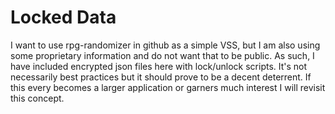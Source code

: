 # Locked Data

I want to use rpg-randomizer in github as a simple VSS, but I am also using some proprietary information and do not want that to be public. As such, I have included encrypted json files here with lock/unlock scripts. It's not necessarily best practices but it should prove to be a decent deterrent. If this every becomes a larger application or garners much interest I will revisit this concept.
